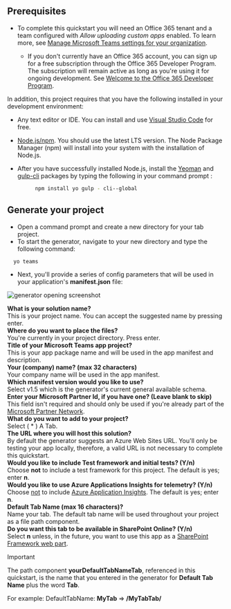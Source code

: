## Prerequisites

- To complete this quickstart you will need an Office 365 tenant and a team configured with *Allow uploading custom apps* enabled. To learn more, see [Manage Microsoft Teams settings for your organization](/OfficeDocs-SkypeForBusiness/Teams/enable-features-office-365.md).

    - If you don't currently have an Office 365 account, you can sign up for a free subscription through the Office 365 Developer Program. The subscription will remain active as long as you're using it for ongoing development. See [Welcome to the Office 365 Developer Program](/OfficeDev/office-dev-program-docs/docs/office-365-developer-program.md).

In addition, this project requires that you have the following installed in your development environment:

- Any text editor or IDE. You can install and use [Visual Studio Code](https://code.visualstudio.com/download) for free.

- [Node.js/npm](https://nodejs.org/en/). You should use the latest LTS version. The Node Package Manager (npm) will install into your system with the installation of Node.js.

- After you have successfully installed Node.js, install the [Yeoman](https://yeoman.io/) and [gulp-cli](https://www.npmjs.com/package/gulp-cli) packages by typing the following in your command prompt :

```bash
         npm install yo gulp - cli--global
```

## Generate your project

- Open a command prompt and create a new directory for your tab project.
- To start the generator, navigate to your new directory and type the following command:

```bash
  yo teams
```

- Next, you'll provide a series of config parameters that will be used in your application's **manifest.json** file:

![generator opening screenshot](/microsoftteams/platform/assets/images/tab-images/teamsTabScreenshot.PNG)

**What is your solution name?** <br>This is your project name. You can accept the suggested name by pressing enter.<br>**Where do you want to place the files?** <br> You're currently in your project directory. Press enter.<br>**Title of your Microsoft Teams app project?** <br> This is your app package name and will be used in the app manifest and description. <br>**Your (company) name? (max 32 characters)** <br> Your company name will be used in the app manifest.<br>**Which manifest version would you like to use?** <br>Select v1.5 which is the generator's current general available schema.<br>**Enter your Microsoft Partner Id, if you have one? (Leave blank to skip)** <br>This field isn't required and should only be used if you're already part of the [Microsoft Partner Network](https://partner.microsoft.com). <br>**What do you want to add to your project?** <br> Select ( &ast; ) A Tab.<br>
**The URL where you will host this solution?** <br>
By default the generator suggests an Azure Web Sites URL. You'll only be testing your app locally, therefore, a valid URL is not necessary to complete this quickstart.<br>**Would you like to include Test framework and initial tests? (Y/n)** <br> Choose **not** to include a test framework for this project. The default is yes; enter **n**.<br>**Would you like to use Azure Applications Insights for telemetry? (Y/n)** <br> Choose <u>not</u> to include [Azure Application Insights](/azure-docs/articles/azure-monitor/app/app-insights-overview.md). The default is yes; enter **n**.<br>**Default Tab Name (max 16 characters)?** <br> Name your tab. The default tab name will be used throughout your project as a file path component.<br>**Do you want this tab to be available in SharePoint Online? (Y/n)** <br> Select **n** unless, in the future, you want to use this app as a [SharePoint Framework web part](/msteams-platform/concepts/tabs/tabs-in-sharepoint).

>[!IMPORTANT]
>The path component **yourDefaultTabNameTab**, referenced in this quickstart, is the name that you entered in the generator for **Default Tab Name** plus the word **Tab**.
>
>For example: DefaultTabName: **MyTab** => **/MyTabTab/**
